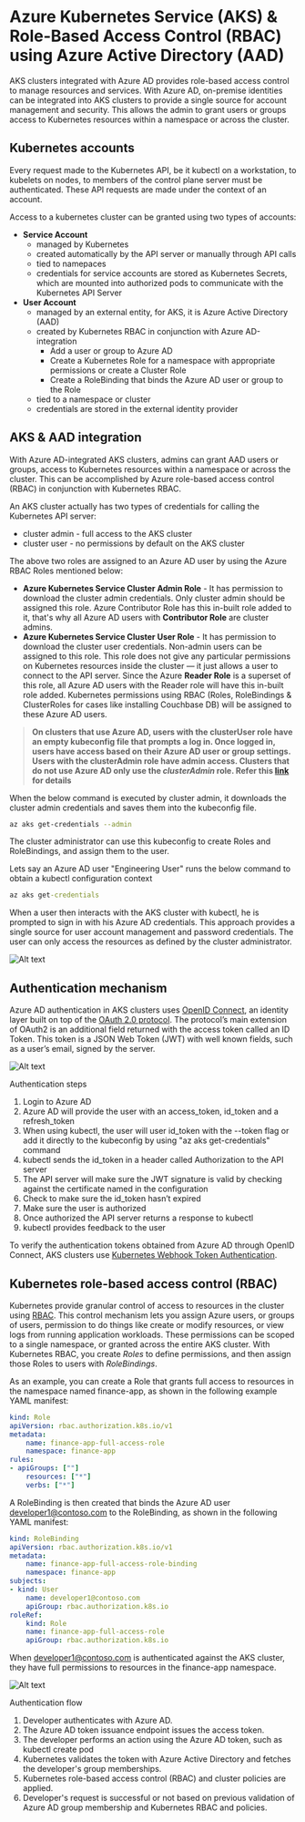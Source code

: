 # Azure Kubernetes Service (AKS) & Role-Based Access Control (RBAC) using Azure Active Directory (AAD)

AKS clusters integrated with Azure AD provides role-based access control to manage resources and services. With Azure AD, on-premise identities can be integrated into AKS clusters to provide a single source for account management and security. This allows the admin to grant users or groups access to Kubernetes resources within a namespace or across the cluster.

## Kubernetes accounts
Every request made to the Kubernetes API, be it kubectl on a workstation, to kubelets on nodes, to members of the control plane server must be authenticated. These API requests are made under the context of an account. 

Access to a kubernetes cluster can be granted using two types of accounts:
* **Service Account** 
    * managed by Kubernetes
    * created automatically by the API server or manually through API calls
    * tied to namepaces
    * credentials for service accounts are stored as Kubernetes Secrets, which are mounted into authorized pods to communicate with the Kubernetes API Server
* **User Account**
    * managed by an external entity, for AKS, it is Azure Active Directory (AAD)
    * created by Kubernetes RBAC in conjunction with Azure AD-integration
        * Add a user or group to Azure AD
        * Create a Kubernetes Role for a namespace with appropriate permissions or create a Cluster Role
        * Create a RoleBinding that binds the Azure AD user or group to the Role
    * tied to a namespace or cluster
    * credentials are stored in the external identity provider

## AKS & AAD integration
With Azure AD-integrated AKS clusters, admins can grant AAD users or groups, access to Kubernetes resources within a namespace or across the cluster. This can be accomplished by Azure role-based access control (RBAC) in conjunction with Kubernetes RBAC.

An AKS cluster actually has two types of credentials for calling the Kubernetes API server: 
* cluster admin - full access to the AKS cluster
* cluster user - no permissions by default on the AKS cluster

The above two roles are assigned to an Azure AD user by using the Azure RBAC Roles mentioned below:
* **Azure Kubernetes Service Cluster Admin Role** - It has permission to download the cluster admin credentials. Only cluster admin should be assigned this role. Azure Contributor Role has this in-built role added to it, that's why all Azure AD users with **Contributor Role** are cluster admins.
* **Azure Kubernetes Service Cluster User Role** - It has permission to download the cluster user credentials. Non-admin users can be assigned to this role. This role does not give any particular permissions on Kubernetes resources inside the cluster — it just allows a user to connect to the API server. Since the Azure **Reader Role** is a superset of this role, all Azure AD users with the Reader role will have this in-built role added. Kubernetes permissions using RBAC (Roles, RoleBindings & ClusterRoles for cases like installing Couchbase DB) will be assigned to these Azure AD users.

> **On clusters that use Azure AD, users with the clusterUser role have an empty kubeconfig file that prompts a log in. Once logged in, users have access based on their Azure AD user or group settings. Users with the clusterAdmin role have admin access. Clusters that do not use Azure AD only use the *clusterAdmin* role. Refer this [link](https://docs.microsoft.com/bs-latn-ba/azure/aks/control-kubeconfig-access#available-cluster-roles-permissions) for details**

When the below command is executed by cluster admin, it downloads the cluster admin credentials and saves them into the kubeconfig file.
```bash
az aks get-credentials --admin
```
The cluster administrator can use this kubeconfig to create Roles and RoleBindings, and assign them to the user.

Lets say an Azure AD user "Engineering User" runs the below command to obtain a kubectl configuration context 
```cmd
az aks get-credentials
```
When a user then interacts with the AKS cluster with kubectl, he is prompted to sign in with his Azure AD credentials. This approach provides a single source for user account management and password credentials. The user can only access the resources as defined by the cluster administrator.

![Alt text](/images/aad-integration.jpg)

## Authentication mechanism
Azure AD authentication in AKS clusters uses [OpenID Connect](https://docs.microsoft.com/en-us/azure/active-directory/develop/v1-protocols-openid-connect-code), an identity layer built on top of the [OAuth 2.0 protocol](https://docs.microsoft.com/en-us/azure/active-directory/develop/v2-app-types). The protocol’s main extension of OAuth2 is an additional field returned with the access token called an ID Token. This token is a JSON Web Token (JWT) with well known fields, such as a user’s email, signed by the server. 

![Alt text](/images/sequence-diagram.jpg)

Authentication steps
1. Login to Azure AD
2. Azure AD will provide the user with an access_token, id_token and a refresh_token
3. When using kubectl, the user will user id_token with the --token flag or add it directly to the kubeconfig by using "az aks get-credentials" command
4. kubectl sends the id_token in a header called Authorization to the API server
5. The API server will make sure the JWT signature is valid by checking against the certificate named in the configuration
6. Check to make sure the id_token hasn’t expired
7. Make sure the user is authorized
8. Once authorized the API server returns a response to kubectl
9. kubectl provides feedback to the user

To verify the authentication tokens obtained from Azure AD through OpenID Connect, AKS clusters use [Kubernetes Webhook Token Authentication](https://kubernetes.io/docs/reference/access-authn-authz/authentication/#webhook-token-authentication).

## Kubernetes role-based access control (RBAC)
Kubernetes provide granular control of access to resources in the cluster using [RBAC](https://kubernetes.io/docs/reference/access-authn-authz/rbac/). This control mechanism lets you assign Azure users, or groups of users, permission to do things like create or modify resources, or view logs from running application workloads. These permissions can be scoped to a single namespace, or granted across the entire AKS cluster. With Kubernetes RBAC, you create *Roles* to define permissions, and then assign those Roles to users with *RoleBindings*.

As an example, you can create a Role that grants full access to resources in the namespace named finance-app, as shown in the following example YAML manifest:
```yaml
kind: Role
apiVersion: rbac.authorization.k8s.io/v1
metadata:
    name: finance-app-full-access-role
    namespace: finance-app
rules:
- apiGroups: [""]
    resources: ["*"]
    verbs: ["*"]
```
A RoleBinding is then created that binds the Azure AD user developer1@contoso.com to the RoleBinding, as shown in the following YAML manifest:
```yaml
kind: RoleBinding
apiVersion: rbac.authorization.k8s.io/v1
metadata:
    name: finance-app-full-access-role-binding
    namespace: finance-app
subjects:
- kind: User
    name: developer1@contoso.com
    apiGroup: rbac.authorization.k8s.io
roleRef:
    kind: Role
    name: finance-app-full-access-role
    apiGroup: rbac.authorization.k8s.io        
```    
When developer1@contoso.com is authenticated against the AKS cluster, they have full permissions to resources in the finance-app namespace.

![Alt text](/images/cluster-level-authentication-flow.jpg)

Authentication flow
1. Developer authenticates with Azure AD.
2. The Azure AD token issuance endpoint issues the access token.
3. The developer performs an action using the Azure AD token, such as kubectl create pod
4. Kubernetes validates the token with Azure Active Directory and fetches the developer's group memberships.
5. Kubernetes role-based access control (RBAC) and cluster policies are applied.
6. Developer's request is successful or not based on previous validation of Azure AD group membership and Kubernetes RBAC and policies.